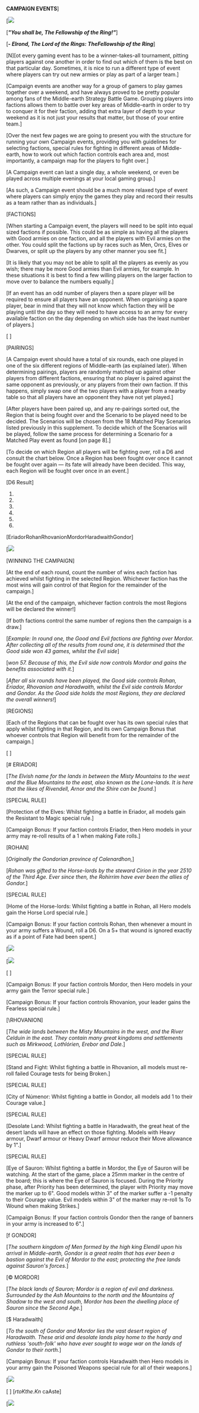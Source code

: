 **CAMPAIGN EVENTS**]

[![](../media/matched_play_guide/image48.jpeg)

[***"You shall be, The Fellowship of the
Ring!"***]

[***- Elrond, The Lord of the Rings: TheFellowship of the
Ring***]

[N][ot every gaming event has to be a
winner-takes-all tournament, pitting players against one another in
order to find out which of them is the best on that particular day. Sometimes, it is nice to run
a different type of event where players can try out new armies or play as part of a larger team.]

[Campaign events are another way for a group of gamers to play games
together over a weekend, and have always proved to be pretty popular among fans of the Middle-earth Strategy Battle Game. Grouping
players into factions allows them to battle over key areas of Middle-earth in order to try to conquer it for their faction, adding
that extra layer of depth to your weekend as it is not just your
results that matter, but those of your entire
team.]

[Over the next few pages we are going to present you with the structure
for running your own Campaign events, providing you with guidelines for selecting factions, special rules for fighting in
different areas of Middle-earth, how to work out which faction controls
each area and, most importantly, a campaign map for the players to fight
over.]

[A Campaign event can last a single day, a whole weekend, or even be
played across multiple evenings at your local gaming
group.]

[As such, a Campaign event should be a much more relaxed type of event
where players can simply enjoy the games they play and record their results as a team rather than as
individuals.]

[FACTIONS]

[When starting a Campaign event, the players will need to be split into equal sized factions if possible. This could be as simple as having all the players with Good armies on one faction, and all the players with Evil armies on the other. You could split the factions up by races such as Men, Orcs, Elves or Dwarves, or split up the players by any other manner you see
fit.]

[It is likely that you may not be able to split all the players as
evenly as you wish; there may be more Good armies than Evil armies, for example. In these situations it is best to find a few willing players on the larger faction to move over to balance the numbers
equally.]

[If an event has an odd number of players then a spare player will be required to ensure all players have an opponent. When organising a spare player, bear in mind that they will not know which faction they will be playing until the day so they will need to have access to an army for every available faction on the day depending on which side has the least number of
players.]

[ ]

[PAIRINGS]

[A Campaign event should have a total of six rounds, each one played in one of the six different regions of Middle-earth (as explained later). When determining pairings, players are randomly matched up against other players from different factions, ensuring that no player is paired against the same opponent as previously, or any players from their own faction. If this happens, simply swap one of the two players with a player from a nearby table so that all players have an opponent they have not yet
played.]

[After players have been paired up, and any re-pairings sorted out, the Region that is being fought over and the Scenario to be played need to be decided. The Scenarios will be chosen from the 18 Matched Play Scenarios listed previously in this supplement. To decide which of the Scenarios will be played, follow the same process for determining a Scenario for a Matched Play event as found [on page 8].]

[To decide on which Region all players will be fighting over, roll a D6 and consult the chart below. Once a Region has been fought over once it cannot be fought over again — its fate will already have been decided. This way, each Region will be fought over once in an event.]

[D6 Result]

1.  
2.  
3.  
4.  
5.  
6.  

[EriadorRohanRhovanionMordorHaradwaithGondor]

[![](../media/matched_play_guide/image49.jpeg)

[WINNING THE CAMPAIGN]

[At the end of each round, count the number of wins each faction has achieved whilst fighting in the selected Region. Whichever faction has the most wins will gain control of that Region for the remainder of the campaign.]

[At the end of the campaign, whichever faction controls the most Regions will be declared the winner!]

[If both factions control the same number of regions then the campaign is a draw.]

[*Example: In round one, the Good and Evil factions are fighting over Mordor. After collecting all of the results from round one, it is determined that the Good side won 43 games, whilst the Evil
side*]

[*won 57. Because of this, the Evil side now controls Mordor and gains
the benefits associated with it.*]

[*After all six rounds have been played, the Good side controls Rohan, Eriador, Rhovanion and Haradwaith, whilst the Evil side controls Mordor and Gondor. As the Good side holds the most Regions, they are declared the overall winners!*]

[REGIONS]

[Each of the Regions that can be fought over has its own special rules that apply whilst fighting in that Region, and its own Campaign Bonus that whoever controls that Region will benefit from for the remainder of the campaign.]

[ ]

[\# ERIADOR]

[*The Elvish name for the lands in between the Misty Mountains to the west and the Blue Mountains to the east, also known as the Lone-lands. It is here that the likes of Rivendell, Arnor and the Shire can be found.*]

[SPECIAL RULE]

[Protection of the Elves: Whilst fighting a battle in Eriador, all models gain the Resistant to Magic special
rule.]

[Campaign Bonus: If your faction controls Eriador, then Hero models in your army may re-roll results of a 1 when making Fate rolls.]

[ROHAN]

[*Originally the Gondorian province of
Calenardhon,*]

[*Rohan was gifted to the Horse-lords by the steward Cirion in the year 2510 of the Third Age. Ever since then, the Rohirrim have ever been the allies of Gondor.*]

[SPECIAL RULE]

[Home of the Horse-lords: Whilst fighting a battle in Rohan, all Hero models gain the Horse Lord special
rule.]

[Campaign Bonus: If your faction controls Rohan, then whenever a mount in your army suffers a Wound, roll a D6. On a 5+ that wound is ignored exactly as if a point of Fate had been spent.]

[![](../media/matched_play_guide/image50.jpeg)

[![](../media/matched_play_guide/image51.jpeg)

[ ]

[Campaign Bonus: If your faction controls Mordor, then Hero models in your army gain the Terror special
rule.]

[Campaign Bonus: If your faction controls Rhovanion, your leader gains the Fearless special rule.]

[\RHOVANION]

[*The wide lands between the Misty Mountains in the west, and the River Celduin in the east. They contain many great kingdoms and settlements such as Mirkwood, Lothlórien, Erebor and
Dale.*]

[SPECIAL RULE]

[Stand and Fight: Whilst fighting a battle in Rhovanion, all models must re-roll failed Courage tests for being
Broken.]

[SPECIAL RULE]

[City of Númenor: Whilst fighting a battle in Gondor, all models add 1 to their Courage value.]

[SPECIAL RULE]

[Desolate Land: Whilst fighting a battle in Haradwaith, the great heat of the desert lands will have an effect on those fighting. Models with Heavy armour, Dwarf armour or Heavy Dwarf armour reduce their Move allowance by
1".]

[SPECIAL RULE]

[Eye of Sauron: Whilst fighting a battle in Mordor, the Eye of Sauron will be watching. At the start of the game, place a 25mm marker in the centre of the board; this is where the Eye of Sauron is focused. During the Priority phase, after Priority has been determined, the player with Priority may move the marker up to 6". Good models within 3" of the marker suffer a -1 penalty to their Courage value. Evil models within 3" of the marker may re-roll 1s To Wound when making Strikes.]

[Campaign Bonus: If your faction controls Gondor then the range of banners in your army is increased to
6".]

[f GONDOR]

[*The southern kingdom of Men formed by the high king Elendil upon his arrival in Middle-earth, Gondor is a great realm that has ever been a bastion against the Evil of Mordor to the east; protecting the free lands against Sauron's forces.*]

[© MORDOR]

[*The black lands of Sauron; Mordor is a region of evil and darkness. Surrounded by the Ash Mountains to the north and the Mountains of Shadow to the west and south, Mordor has been the dwelling place of Sauron since the Second Age.*]

[\$ Haradwaith]

[*To the south of Gondor and Mordor lies the vast desert region of Haradwaith. These arid and desolate lands play home to the hardy and ruthless 'south-folk' who have ever sought to wage war on the lands of Gondor to their north.*]

[Campaign Bonus: If your faction controls Haradwaith then Hero models in your army gain the Poisoned Weapons special rule for all of their weapons.]

[![](../media/matched_play_guide/image52.jpeg)

[ ]
 [*rtoKthe.Kn* caAste]

[![](../media/matched_play_guide/image53.jpeg)

